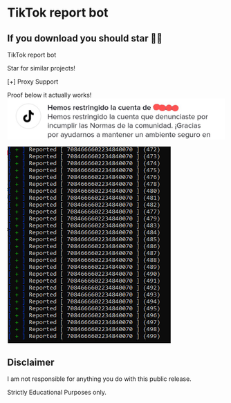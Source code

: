 # TikTok report bot

## If you download you should star 🤷‍♂️


TikTok report bot

Star for similar projects! 

[+] Proxy Support


Proof below it actually works!
![Screenshot](reportProof.jpg)


![Screenshot](Capture.PNG)



## Disclaimer
I am not responsible for anything you do with this public release.

Strictly Educational Purposes only.
